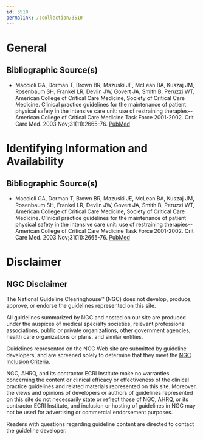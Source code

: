 ```yaml
---
id: 3510
permalink: /:collection/3510
---
```


# General

## Bibliographic Source(s)

- Maccioli GA, Dorman T, Brown BR, Mazuski JE, McLean BA, Kuszaj JM, Rosenbaum SH, Frankel LR, Devlin JW, Govert JA, Smith B, Peruzzi WT, American College of Critical Care Medicine, Society of Critical Care Medicine. Clinical practice guidelines for the maintenance of patient physical safety in the intensive care unit: use of restraining therapies--American College of Critical Care Medicine Task Force 2001-2002. Crit Care Med. 2003 Nov;31(11):2665-76. [ PubMed ](http://www.ncbi.nlm.nih.gov/entrez/query.fcgi?cmd=Retrieve&db=pubmed&dopt=Abstract&list_uids=14605540)

# Identifying Information and Availability

## Bibliographic Source(s)

- Maccioli GA, Dorman T, Brown BR, Mazuski JE, McLean BA, Kuszaj JM, Rosenbaum SH, Frankel LR, Devlin JW, Govert JA, Smith B, Peruzzi WT, American College of Critical Care Medicine, Society of Critical Care Medicine. Clinical practice guidelines for the maintenance of patient physical safety in the intensive care unit: use of restraining therapies--American College of Critical Care Medicine Task Force 2001-2002. Crit Care Med. 2003 Nov;31(11):2665-76. [ PubMed ](http://www.ncbi.nlm.nih.gov/entrez/query.fcgi?cmd=Retrieve&db=pubmed&dopt=Abstract&list_uids=14605540)

# Disclaimer

## NGC Disclaimer

The National Guideline Clearinghouse™ (NGC) does not develop, produce, approve, or endorse the guidelines represented on this site.

All guidelines summarized by NGC and hosted on our site are produced under the auspices of medical specialty societies, relevant professional associations, public or private organizations, other government agencies, health care organizations or plans, and similar entities.

Guidelines represented on the NGC Web site are submitted by guideline developers, and are screened solely to determine that they meet the [NGC Inclusion Criteria](/help-and-about/summaries/inclusion-criteria).

NGC, AHRQ, and its contractor ECRI Institute make no warranties concerning the content or clinical efficacy or effectiveness of the clinical practice guidelines and related materials represented on this site. Moreover, the views and opinions of developers or authors of guidelines represented on this site do not necessarily state or reflect those of NGC, AHRQ, or its contractor ECRI Institute, and inclusion or hosting of guidelines in NGC may not be used for advertising or commercial endorsement purposes.

Readers with questions regarding guideline content are directed to contact the guideline developer.


